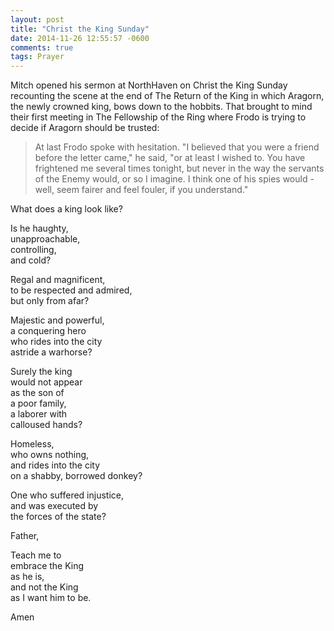 ```yaml
---
layout: post
title: "Christ the King Sunday"
date: 2014-11-26 12:55:57 -0600
comments: true
tags: Prayer
---
```


Mitch opened his sermon at NorthHaven on Christ the King Sunday recounting the scene at the end of The Return of the King in which Aragorn, the newly crowned king, bows down to the hobbits. That brought to mind their first meeting in The Fellowship of the Ring where Frodo is trying to decide if Aragorn should be trusted:

>At last Frodo spoke with hesitation. "I believed that you were a friend before the letter came," he said, "or at least I wished to. You have frightened me several times tonight, but never in the way the servants of the Enemy would, or so I imagine. I think one of his spies would - well, seem fairer and feel fouler, if you understand."

What does a king look like?

Is he haughty,  
unapproachable,  
controlling,  
and cold?

Regal and magnificent,  
to be respected and admired,  
but only from afar?

Majestic and powerful,  
a conquering hero  
who rides into the city  
astride a warhorse?

Surely the king  
would not appear  
as the son of  
a poor family,  
a laborer with  
calloused hands?

Homeless,  
who owns nothing,  
and rides into the city  
on a shabby, borrowed donkey?

One who suffered injustice,  
and was executed by  
the forces of the state?

Father,

Teach me to  
embrace the King  
as he is,  
and not the King  
as I want him to be.

Amen 
